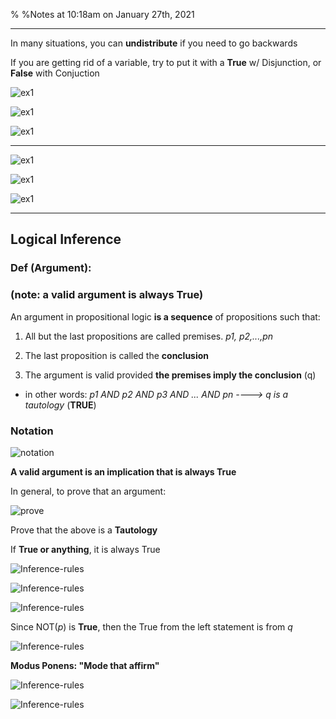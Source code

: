  % %Notes at 10:18am on January 27th, 2021

---

In many situations, you can **undistribute** if you need to go backwards

If you are getting rid of a variable, try to put it with a **True** w/ Disjunction, or **False** with Conjuction

![ex1](./Lecture5-img/properties.png)

![ex1](./Lecture5-img/ex1.png)

![ex1](./Lecture5-img/ex2.png)

---

![ex1](./Lecture5-img/practice.png)

![ex1](./Lecture5-img/implication.png)

![ex1](./Lecture5-img/negation.png)

---

## Logical Inference

### Def (Argument):

### (note: a valid argument is always True)

An argument in propositional logic **is a sequence** of propositions such that:

1) All but the last propositions are called premises. *p1, p2,...,pn*

2) The last proposition is called the **conclusion**

3) The argument is valid provided **the premises imply the conclusion** (q)

- in other words: *p1 AND p2 AND p3 AND ... AND pn ----> q is a tautology* (**TRUE**)

### Notation

![notation](./Lecture5-img/notation.png)

**A valid argument is an implication that is always True**

In general, to prove that an argument:

![prove](./Lecture5-img/prove.png)

Prove that the above is a **Tautology**

If **True or anything**, it is always True

![Inference-rules](./Lecture5-img/Inference-rules.png)

![Inference-rules](./Lecture5-img/Inference-rules2.png)

![Inference-rules](./Lecture5-img/Inference-rules3.png)

Since NOT(*p*) is **True**, then the True from the left statement is from *q*

![Inference-rules](./Lecture5-img/Inference-rules4.png)

**Modus Ponens: "Mode that affirm"**

![Inference-rules](./Lecture5-img/Inference-rules5.png)

![Inference-rules](./Lecture5-img/Inference-rules6.png)